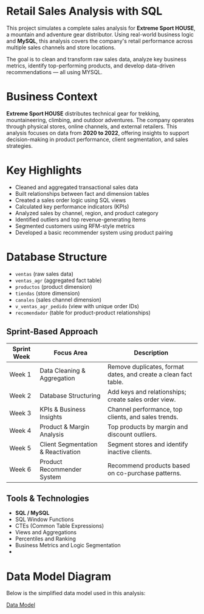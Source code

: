 # Retail Sales Analysis with SQL

This project simulates a complete sales analysis for **Extreme Sport HOUSE**, a mountain and adventure gear distributor. Using real-world business logic and **MySQL**, this analysis covers the company's retail performance across multiple sales channels and store locations. 

The goal is to clean and transform raw sales data, analyze key business metrics, identify top-performing products, and develop data-driven recommendations — all using MYSQL.

# Business Context

**Extreme Sport HOUSE** distributes technical gear for trekking, mountaineering, climbing, and outdoor adventures. The company operates through physical stores, online channels, and external retailers. This analysis focuses on data from **2020 to 2022**, offering insights to support decision-making in product performance, client segmentation, and sales strategies.


# Key Highlights

-  Cleaned and aggregated transactional sales data
-  Built relationships between fact and dimension tables
-  Created a sales order logic using SQL views
-  Calculated key performance indicators (KPIs)
- Analyzed sales by channel, region, and product category
- Identified outliers and top revenue-generating items
-  Segmented customers using RFM-style metrics
-  Developed a basic recommender system using product pairing


# Database Structure

- `ventas` (raw sales data)
- `ventas_agr` (aggregated fact table)
- `productos` (product dimension)
- `tiendas` (store dimension)
- `canales` (sales channel dimension)
- `v_ventas_agr_pedido` (view with unique order IDs)
- `recomendador` (table for product-product relationships)


##  Sprint-Based Approach

| Sprint Week | Focus Area                        | Description |
|-------------|-----------------------------------|-------------|
| Week 1      | Data Cleaning & Aggregation       | Remove duplicates, format dates, and create a clean fact table. |
| Week 2      | Database Structuring              | Add keys and relationships; create sales order view. |
| Week 3      | KPIs & Business Insights          | Channel performance, top clients, and sales trends. |
| Week 4      | Product & Margin Analysis         | Top products by margin and discount outliers. |
| Week 5      | Client Segmentation & Reactivation| Segment stores and identify inactive clients. |
| Week 6      | Product Recommender System        | Recommend products based on co-purchase patterns. |


## Tools & Technologies

- **SQL / MySQL**
- SQL Window Functions
- CTEs (Common Table Expressions)
- Views and Aggregations
- Percentiles and Ranking
- Business Metrics and Logic Segmentation
- 
# Data Model Diagram

Below is the simplified data model used in this analysis:

[Data Model](data_model.png)
